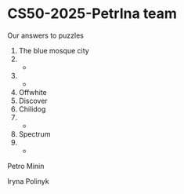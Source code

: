 # CS50-2025-PetrIna team
Our answers to puzzles

1) The blue mosque city
2) -
3) -
4) Offwhite
5) Discover
6) Chilidog
7) -
8) Spectrum
9) -


Petro Minin 

Iryna Polinyk 

